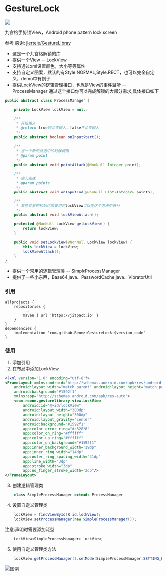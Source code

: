 # GestureLock
[![](https://jitpack.io/v/Reone/GestureLock.svg)](https://jitpack.io/#Reone/GestureLock)

九宫格手势锁View，Android phone pattern lock screen

参考 感谢: [jlertele/GestureLibray](https://github.com/jlertele/GestureLibray)

- 这是一个九宫格解锁的库
- 提供一个View -- LockView
- 支持通过xml设置颜色，大小等等属性
- 支持自定义图案，默认的有Style.NORMAL,Style.RECT，也可以完全自定义，demo中有例子
- 提供LockView的逻辑管理接口，也就是View的事件监听 -- ProcessManager
    通过这个接口你可以完成解锁的大部分需求,具体接口如下
```java
public abstract class ProcessManager {

    private LockView lockView = null;

    /**
     * 开始输入
     * @return true则允许输入，false不允许输入
     */
    public abstract boolean onInputStart();

    /**
     * 当一个新的点选中的时候调用
     * @param point
     */
    public abstract void pointAttach(@NonNull Integer point);

    /**
     * 输入完成
     * @param points
     */
    public abstract void onInputEnd(@NonNull List<Integer> points);

    /**
     * 某些变量的初始化需要用到lockView可以在这个方法中进行
     */
    public abstract void lockViewAttach();

    protected @NonNull LockView getLockView() {
        return lockView;
    }

    public void setLockView(@NonNull LockView lockView) {
        this.lockView = lockView;
        lockViewAttach();
    }
}
```

- 提供一个常用的逻辑管理类 -- SimpleProcessManager
- 提供了一些小东西，Base64.java、PasswordCache.java、VibratorUtil

### 引用
```
allprojects {
	repositories {
		...
		maven { url 'https://jitpack.io' }
	}
}
dependencies {
	implementation 'com.github.Reone:GestureLock:$version_code'
}
```

### 使用
1. 添加引用
2. 在布局中添加LockView
```xml
<?xml version="1.0" encoding="utf-8"?>
<FrameLayout xmlns:android="http://schemas.android.com/apk/res/android"
    android:layout_width="match_parent" android:layout_height="match_parent"
    android:background="#1592f1"
    xmlns:app="http://schemas.android.com/apk/res-auto">
    <com.reone.gesturelibrary.view.LockView
        android:id="@+id/lockView"
        android:layout_width="300dp"
        android:layout_height="300dp"
        android:layout_gravity="center"
        android:background="#1592f1"
        app:color_error_ring="#c62828"
        app:color_on_ring="#ffffff"
        app:color_up_ring="#ffffff"
        app:color_on_background="#1592f1"
        app:inner_background_width="19dp"
        app:inner_ring_width="14dp"
        app:outer_ring_spacing_width="41dp"
        app:line_width="3dp"
        app:stroke_width="3dp"
        app:no_finger_stroke_width="3dp"/>
</FrameLayout>
```
3. 创建逻辑管理类
```java
	class SimpleProcessManager extends ProcessManager
```
4. 设置自定义管理类
```java
	lockView = findViewById(R.id.lockView);
	lockView.setProcessManager(new SimpleProcessManager());
```
注意:声明时需要添加泛型
```java
	LockView<SimpleProcessManager> lockView;
```
5. 使用自定义管理类方法
```java
	lockView.getProcessManager().setMode(SimpleProcessManager.SETTING_PASSWORD);
```

![图例](https://static.oschina.net/uploads/img/201802/27181901_2mOT.png)
